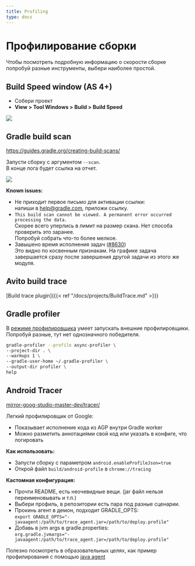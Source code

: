 ```yaml
---
title: Profiling
type: docs
---
```


# Профилирование сборки

Чтобы посмотреть подробную информацию о скорости сборке попробуй разные инструменты, выбери наиболее простой.

## Build Speed window (AS 4+)

- Собери проект
- **View > Tool Windows > Build > Build Speed**

![](https://developer.android.com/studio/preview/features/images/build-speed-chart-wna.png)

## Gradle build scan

https://guides.gradle.org/creating-build-scans/

Запусти сборку с аргументом `--scan`.  
В конце лога будет ссылка на отчет.

![](https://guides.gradle.org/creating-build-scans/images/build_scan_page.png)

**Known issues:**

- Не приходит первое письмо для активации ссылки:  
напиши в help@gradle.com, приложи ссылку.
- `This build scan cannot be viewed. A permanent error occurred processing the data.`   
Скорее всего уперлись в лимит на размер скана. Нет способа проверить это заранее.   
Попробуй собрать что-то более мелкое.
- Завышено время исполнения задач ([#8630](https://github.com/gradle/gradle/issues/8630))   
Это видно по косвенным признакам. 
На графике задача завершается сразу после завершения другой задачи из этого же модуля.

## Avito build trace

[Build trace plugin]({{< ref "/docs/projects/BuildTrace.md" >}})

## Gradle profiler

В [режиме профилировщика](https://github.com/gradle/gradle-profiler/#profiling-a-build) умеет запускать внешние профилировщики.  
Попробуй разные, тут нет однозначного победителя.

```bash
gradle-profiler --profile async-profiler \
--project-dir . \
--warmups 1 \
--gradle-user-home ~/.gradle-profiler \
--output-dir profiler \
help
```

## Android Tracer

[mirror-goog-studio-master-dev/tracer/](https://android.googlesource.com/platform/tools/base/+/refs/heads/mirror-goog-studio-master-dev/tracer/)

Легкий профилировщик от Google:

- Показывает исполнение кода из AGP внутри Gradle worker
- Можно разметить аннотациями свой код или указать в конфиге, что логировать

 
**Как использовать:**

- Запусти сборку с параметром `android.enableProfileJson=true`
- Открой файл `build/android-profile` в `chrome://tracing`

**Кастомная конфигурация:**

- Прочти README, есть неочевидные вещи.
(jar файл нельзя переименовывать и т.п.)
- Выбери профиль, в репозитории есть пара под разные сценарии.
- Прокинь агент в демон, подходит GRADLE_OPTS:   
`export GRADLE_OPTS="-javaagent:/path/to/trace_agent.jar=/path/to/deploy.profile"`
- Добавь в jvm args в gradle.properties:   
`org.gradle.jvmargs="-javaagent:/path/to/trace_agent.jar=/path/to/deploy.profile"`

Полезно посмотреть в образовательных целях, как пример профилирования с помощью [java agent](https://habr.com/ru/post/230239/)
